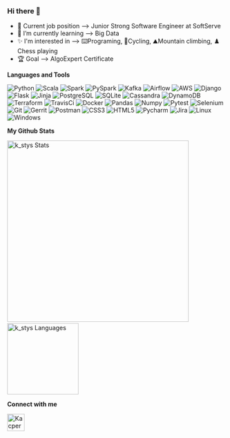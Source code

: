 ### Hi there 👋
- 💼 Current job position --> Junior Strong Software Engineer at SoftServe
- 📖 I’m currently learning --> Big Data
- ✨ I'm interested in --> ⌨️Programing, 🚴Cycling, ⛰️Mountain climbing, ♟️ Chess playing
- 🏆 Goal --> AlgoExpert Certificate 

**Languages and Tools**

![Python](https://img.shields.io/badge/-Python-2b5b84?style=flat-square&logo=python&logoColor=white)
![Scala](https://img.shields.io/badge/-Scala-DC322F?style=flat-square&logo=scala&logoColor=white)
![Spark](https://img.shields.io/badge/-Spark-1B5162?style=flat-square&logo=ApacheSpark&logoColor=yellow)
![PySpark](https://img.shields.io/badge/-PySpark-1B5162?style=flat-square&logo=ApacheSpark&logoColor=yellow)
![Kafka](https://img.shields.io/badge/-Kafka-231F20?style=flat-square&logo=ApacheKafka&logoColor=yellow)
![Airflow](https://img.shields.io/badge/-Airflow-017CEE?style=flat-square&logo=ApacheAirflow&logoColor=white)
![AWS](https://img.shields.io/badge/-AWS-232F3E?style=flat-square&logo=AmazonAws&logoColor=orange)
![Django](https://img.shields.io/badge/-Django-0C4B33?style=flat-square&logo=Django&logoColor=092E20)
![Flask](https://img.shields.io/badge/-Flask-black?style=flat-square&logo=flask&logoColor=white)
![Jinja](https://img.shields.io/badge/-Jinja-B41717?style=flat-square&logo=Jinja&logoColor=white)
![PostgreSQL](https://img.shields.io/badge/-PostgreSQL-4169E1?style=flat-square&logo=PostgreSQL&logoColor=white)
![SQLite](https://img.shields.io/badge/-SQLite-003B57?style=flat-square&logo=SQLite&logoColor=white)
![Cassandra](https://img.shields.io/badge/-Cassandra-1287B1?style=flat-square&logo=ApacheCassandra&logoColor=white)
![DynamoDB](https://img.shields.io/badge/-DynamoDB-4053D6?style=flat-square&logo=AmazonDynamoDB&logoColor=white)
![Terraform](https://img.shields.io/badge/-Terraform-7B42BC?style=flat-square&logo=Terraform&logoColor=white)
![TravisCi](https://img.shields.io/badge/-TravisCI-3EAAAF?style=flat-square&logo=travisci&logoColor=white)
![Docker](https://img.shields.io/badge/-Docker-2496ED?style=flat-square&logo=Docker&logoColor=white)
![Pandas](https://img.shields.io/badge/-Pandas-e5e4e2?style=flat-square&logo=pandas&logoColor=838383)
![Numpy](https://img.shields.io/badge/-Numpy-e5e4e2?style=flat-square&logo=pandas&logoColor=blue)
![Pytest](https://img.shields.io/badge/-Pytest-0A9EDC?style=flat-square&logo=pytest&logoColor=white)
![Selenium](https://img.shields.io/badge/-Selenium-43B02A?style=flat-square&logo=selenium&logoColor=white)
![Git](https://img.shields.io/badge/-Git-F05032?style=flat-square&logo=git&logoColor=white)
![Gerrit](https://img.shields.io/badge/-Gerrit-EEEEEE?style=flat-square&logo=gerrit&logoColor=black)
![Postman](https://img.shields.io/badge/-Postman-FF6C37?style=flat-square&logo=postman&logoColor=white)
![CSS3](https://img.shields.io/badge/-CSS3-549FDE?style=flat-square&logo=css3&logoColor=white)
![HTML5](https://img.shields.io/badge/-HTML5-E34F26?style=flat-square&logo=html5&logoColor=white)
![Pycharm](https://img.shields.io/badge/-Pycharm-000000?style=flat-square&logo=Pycharm&logoColor=white)
![Jira](https://img.shields.io/badge/-Jira-0052CC?style=flat-square&logo=Jira&logoColor=white)
![Linux](https://img.shields.io/badge/-Linux-16C60C?style=flat-square&logo=linux&logoColor=white)
![Windows](https://img.shields.io/badge/-Windows-00ADEF?style=flat-square&logo=windows&logoColor=white)

**My Github Stats**
 
<img src="https://github-readme-stats.vercel.app/api?username=kacperstyslo&show_icons=true&theme=radical&locale=en&title_color=fcb526" alt="k_stys Stats" width="420"/>&nbsp;
<img src="https://github-readme-stats.vercel.app/api/top-langs/?username=kacperstyslo&layout=compact&theme=radical&locale=en&title_color=fcb526" alt="k_stys Languages" height="165">

**Connect with me**

[<img align="left" alt="Kacper Stysło | LinkedIn" width="40px" src="https://img.icons8.com/color/linkedin.png" />][linkedin]

[linkedin]: https://www.linkedin.com/in/kacper-stys%C5%82o/
